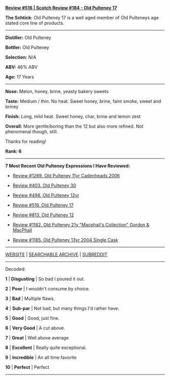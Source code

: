 
[**Review #516 | Scotch Review #184 - Old Pulteney 17**]( https://t8ke.review/review-516-old-pulteney-17/)

**The Schtick:** Old Pulteney 17 is a well aged member of Old Pulteneys age stated core line of products. 

-----

**Distiller:** Old Pulteney

**Bottler:** Old Pulteney

**Selection:** N/A

**ABV:**  46% ABV

**Age:** 17 Years 

-----

**Nose:**   Melon, honey, brine, yeasty bakery sweets

**Taste:** Medium / thin. No heat. Sweet honey, brine, faint smoke, sweet and briney

**Finish:** Long, mild heat. Sweet honey, char, brine and lemon zest

**Overall:** More gentle/boring than the 12 but also more refined. Not phenomenal though, still. 

Thanks for reading!

**Rank: 6**

----- 

**7 Most Recent Old Pulteney Expressions I Have Reviewed:** 

- [Review #1269. Old Pulteney 11yr Cadenheads 2006]( https://t8ke.review/review-1269-old-pulteney-11yr-cadenheads-2006) 

- [Review #403. Old Pulteney 30]( https://t8ke.review/review-403-old-pulteney-30/) 

- [Review #498. Old Pulteney 12yr]( https://t8ke.review/review-498-old-pulteney-12yr/) 

- [Review #516. Old Pulteney 17]( https://t8ke.review/review-516-old-pulteney-17/) 

- [Review #813. Old Pulteney 12]( https://t8ke.review/review-813-old-pulteney-12/) 

- [Review #1182. Old Pulteney 21y "Macphail's Collection" Gordon & MacPhail]( https://t8ke.review/review-1182-old-pulteney-21y-macphails-collection-gordon-macphail/) 

- [Review #1185. Old Pulteney 13yr 2004 Single Cask  ]( https://t8ke.review/review-1185-old-pulteney-13yr-2004-single-cask/) 

-----

[WEBSITE](https://t8ke.review) | [SEARCHABLE ARCHIVE](https://t8ke.review/review-archive/) | [SUBREDDIT](https://reddit.com/r/t8kereviews)

-----

Decoded:

**1** | **Disgusting** | So bad I poured it out.

**2** | **Poor** | I wouldn't consume by choice.

**3** | **Bad** | Multiple flaws.

**4** | **Sub-par** | Not bad, but many things I'd rather have.

**5** | **Good** | Good, just fine.

**6** | **Very Good** | A cut above.

**7** | **Great** | Well above average

**8** | **Excellent** | Really quite exceptional.

**9** | **Incredible** | An all time favorite

**10** | **Perfect** | Perfect

----

